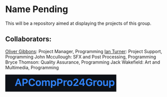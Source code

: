 # Name Pending
This will be a repository aimed at displaying the projects of this group. 
## Collaborators: 
[Oliver Gibbons](https://github.com/OliverGibbons1): Project Manager, Programming
[Ian Turner](https://github.com/Ian-Turner4): Project Support, Programming
John Mccullough: SFX and Post Processing, Programming
Bryce Thomson: Quality Assurance, Programming
Jack Wakefield: Art and Multimedia, Programming

![image](https://github.com/OliverGibbons1/APCompPro24Group/blob/main/images/Screenshot%202023-10-09%20at%208.47.38%20AM.png?raw=true)
